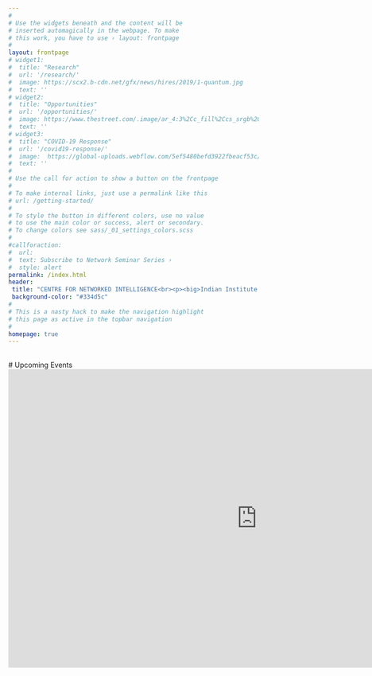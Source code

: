 ```yaml
---
#
# Use the widgets beneath and the content will be
# inserted automagically in the webpage. To make
# this work, you have to use › layout: frontpage
#
layout: frontpage
# widget1:
#  title: "Research"
#  url: '/research/'
#  image: https://scx2.b-cdn.net/gfx/news/hires/2019/1-quantum.jpg 
#  text: ''
# widget2:
#  title: "Opportunities"
#  url: '/opportunities/'
#  image: https://www.thestreet.com/.image/ar_4:3%2Cc_fill%2Ccs_srgb%2Cfl_progressive%2Cq_auto:good%2Cw_1200/MTY3NTQxMjk5ODcxNTU2OTk5/3-best-investing-opportunities-right-now-in-closed-end-funds.jpg
#  text: ''
# widget3:
#  title: "COVID-19 Response"
#  url: '/covid19-response/'
#  image:  https://global-uploads.webflow.com/5ef5480befd3922fbeacf53c/5f51e401c1ad366c50bc64c1_hero-image-Events.png
#  text: ''
#
# Use the call for action to show a button on the frontpage
#
# To make internal links, just use a permalink like this
# url: /getting-started/
#
# To style the button in different colors, use no value
# to use the main color or success, alert or secondary.
# To change colors see sass/_01_settings_colors.scss
#
#callforaction:
#  url: 
#  text: Subscribe to Network Seminar Series ›
#  style: alert
permalink: /index.html
header:
 title: "CENTRE FOR NETWORKED INTELLIGENCE<br><p><big>Indian Institute of Science, Bangalore</big></p><br>"
 background-color: "#334d5c"
#
# This is a nasty hack to make the navigation highlight
# this page as active in the topbar navigation
#
homepage: true
---
```

<br>
# Upcoming Events

<iframe src="https://calendar.google.com/calendar/u/0/embed?color=%23cd74e6&src=v9fhtaae62fente6v22f36ht8c@group.calendar.google.com" style="border: 0" width="1000" height="600" frameborder="0" scrolling="no"></iframe>
